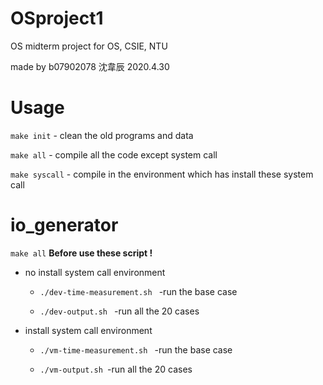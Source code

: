 # OSproject1
OS midterm project for OS, CSIE, NTU

made by b07902078 沈韋辰 2020.4.30

# Usage
``` make init ``` - clean the old programs and data

``` make all ``` - compile all the code except system call

``` make syscall ``` - compile in the environment which has install these system call

# io_generator
 ```make all```  **Before use these script !**
* no install system call environment
  - ```./dev-time-measurement.sh ``` -run the base case

  - ```./dev-output.sh ``` -run all the 20 cases
* install system call environment
  - ```./vm-time-measurement.sh ``` -run the base case

  - ```./vm-output.sh ```-run all the 20 cases
